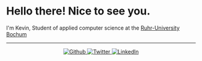 <h1> Hello there! Nice to see you. </h1>

<p> I'm Kevin, Student of applied computer science at the <a href="https://www.ruhr-uni-bochum.de/de">Ruhr-University Bochum</a></p>

------------
<p align="center"> 
  <a href="https://github.com/kevin-eschbach" target="_blank">
    <img alt="Github" src="https://img.shields.io/badge/GitHub-%2312100E.svg?&style=for-the-badge&logo=Github&logoColor=white"/>
  </a>
  <a href="https://twitter.com/kevin_eshy" target="_blank">
    <img alt="Twitter" src="https://img.shields.io/badge/twitter-%231DA1F2.svg?&style=for-the-badge&logo=twitter&logoColor=white"/>
  </a>
  <a href="https://www.linkedin.com/in/kevin-eschbach-982724228/" target="_blank">
    <img alt="LinkedIn" src="https://img.shields.io/badge/linkedin-%230077B5.svg?&style=for-the-badge&logo=linkedin&logoColor=white"/>
  </a>
</p>
